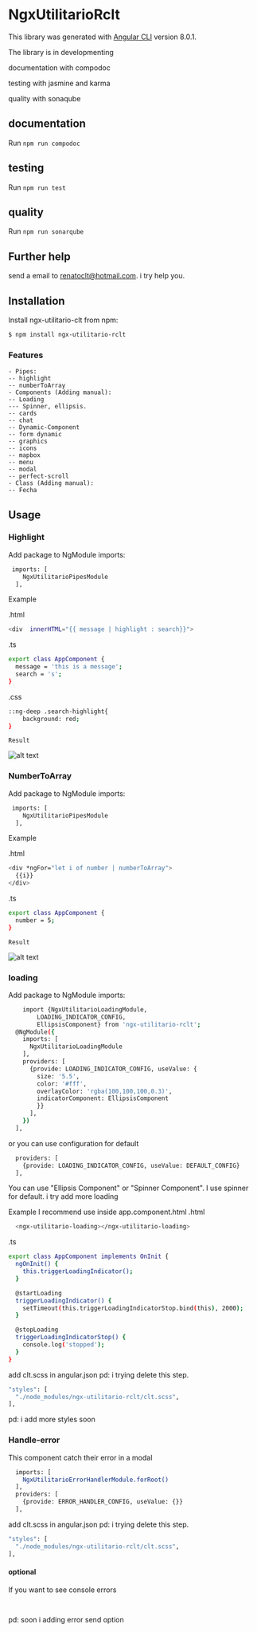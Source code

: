 # NgxUtilitarioRclt


This library was generated with [Angular CLI](https://github.com/angular/angular-cli) version 8.0.1.

The library is in developmenting

documentation with compodoc

testing with jasmine and karma

quality with sonaqube

## documentation

Run `npm run compodoc` 

## testing

Run `npm run test` 

## quality

Run `npm run sonarqube` 

## Further help

send a email to renatoclt@hotmail.com. i try help you.

## Installation

Install ngx-utilitario-clt from npm:

```sh
$ npm install ngx-utilitario-rclt
```

### Features

    - Pipes:
    -- highlight
    -- numberToArray
    - Components (Adding manual):
    -- Loading 
    --- Spinner, ellipsis.
    -- cards
    -- chat
    -- Dynamic-Component
    -- form dynamic
    -- graphics
    -- icons
    -- mapbox
    -- menu
    -- modal
    -- perfect-scroll
    - Class (Adding manual):
    -- Fecha

## Usage

### Highlight

Add package to NgModule imports:

```sh
 imports: [
    NgxUtilitarioPipesModule
  ],
```

  Example

.html
```sh
<div  innerHTML="{{ message | highlight : search}}">
```
.ts
```sh
export class AppComponent {
  message = 'this is a message';
  search = 's';
}
```
.css
```sh
::ng-deep .search-highlight{
    background: red;
}
```

    Result

![alt text](https://firebasestorage.googleapis.com/v0/b/ngx-utilitario-rclt.appspot.com/o/highlight.PNG?alt=media&token=2f67da16-abdf-4a74-8933-d106b889634d)

### NumberToArray

Add package to NgModule imports:

```sh
 imports: [
    NgxUtilitarioPipesModule
  ],
```

  Example

.html
```sh
<div *ngFor="let i of number | numberToArray">
  {{i}}
</div>
```
.ts
```sh
export class AppComponent {
  number = 5;
}
```

    Result

![alt text](https://firebasestorage.googleapis.com/v0/b/ngx-utilitario-rclt.appspot.com/o/numberToArray.PNG?alt=media&token=cd0ae69f-d8b3-4c8b-82c1-8b66676d0a5a)


### loading



Add package to NgModule imports:

```sh
    import {NgxUtilitarioLoadingModule,
        LOADING_INDICATOR_CONFIG,
        EllipsisComponent} from 'ngx-utilitario-rclt';
  @NgModule({
    imports: [
      NgxUtilitarioLoadingModule
    ],
    providers: [
      {provide: LOADING_INDICATOR_CONFIG, useValue: {
        size: '5.5',
        color: '#fff',
        overlayColor: 'rgba(100,100,100,0.3)',
        indicatorComponent: EllipsisComponent
        }}
      ],
    })
  ],
```

or you can use configuration for default

```sh
  providers: [
    {provide: LOADING_INDICATOR_CONFIG, useValue: DEFAULT_CONFIG}
  ],
```
You can use "Ellipsis Component" or "Spinner Component". I use spinner for default. i try add more loading

  Example
I recommend use inside app.component.html
.html
```sh
  <ngx-utilitario-loading></ngx-utilitario-loading>
```
.ts
```sh
export class AppComponent implements OnInit {
  ngOnInit() {
    this.triggerLoadingIndicator();
  }

  @startLoading
  triggerLoadingIndicator() {
    setTimeout(this.triggerLoadingIndicatorStop.bind(this), 2000);
  }

  @stopLoading
  triggerLoadingIndicatorStop() {
    console.log('stopped');
  }
}

```

add clt.scss in angular.json
pd: i trying delete this step.

```sh
"styles": [
  "./node_modules/ngx-utilitario-rclt/clt.scss",
],
```

pd: i add more styles soon



### Handle-error

This component catch their error in a modal


```sh
  imports: [
    NgxUtilitarioErrorHandlerModule.forRoot()
  ],
  providers: [
    {provide: ERROR_HANDLER_CONFIG, useValue: {}}
  ],
```

add clt.scss in angular.json
pd: i trying delete this step.

```sh
"styles": [
  "./node_modules/ngx-utilitario-rclt/clt.scss",
],
```

#### optional

If you want to see console errors

```sh
  
```


pd: soon i adding error send option
